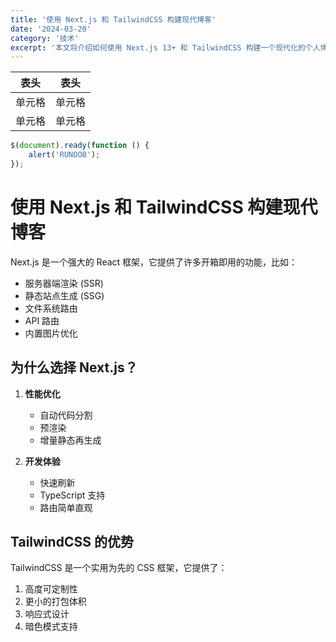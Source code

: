 ```yaml
---
title: '使用 Next.js 和 TailwindCSS 构建现代博客'
date: '2024-03-20'
category: '技术'
excerpt: '本文将介绍如何使用 Next.js 13+ 和 TailwindCSS 构建一个现代化的个人博客系统...'
---
```


|  表头   | 表头  |
|  ----  | ----  |
| 单元格  | 单元格 |
| 单元格  | 单元格 |

```javascript
$(document).ready(function () {
    alert('RUNOOB');
});
```

# 使用 Next.js 和 TailwindCSS 构建现代博客

Next.js 是一个强大的 React 框架，它提供了许多开箱即用的功能，比如：

- 服务器端渲染 (SSR)
- 静态站点生成 (SSG)
- 文件系统路由
- API 路由
- 内置图片优化

## 为什么选择 Next.js？

1. **性能优化**
   - 自动代码分割
   - 预渲染
   - 增量静态再生成

2. **开发体验**
   - 快速刷新
   - TypeScript 支持
   - 路由简单直观

## TailwindCSS 的优势

TailwindCSS 是一个实用为先的 CSS 框架，它提供了：

1. 高度可定制性
2. 更小的打包体积
3. 响应式设计
4. 暗色模式支持 